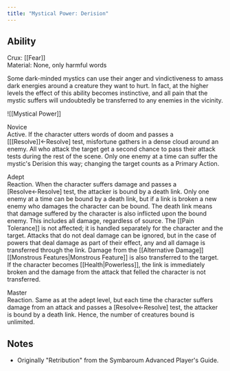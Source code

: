 ```yaml
---
title: "Mystical Power: Derision"
---
```

## Ability
Crux: [[Fear]]<br>Material: None, only harmful words

Some dark-minded mystics can use their anger and vindictiveness to amass dark energies around a creature they want to hurt. In fact, at the higher levels the effect of this ability becomes instinctive, and all pain that the mystic suffers will undoubtedly be transferred to any enemies in the vicinity.

![[Mystical Power]]

Novice<br>Active. If the character utters words of doom and passes a \[[[Resolve]]←Resolve\] test, misfortune gathers in a dense cloud around an enemy. All who attack the target get a second chance to pass their attack tests during the rest of the scene. Only one enemy at a time can suffer the mystic's Derision this way; changing the target counts as a Primary Action.

Adept<br>Reaction. When the character suffers damage and passes a \[Resolve←Resolve\] test, the attacker is bound by a death link. Only one enemy at a time can be bound by a death link, but if a link is broken a new enemy who damages the character can be bound. The death link means that damage suffered by the character is also inflicted upon the bound enemy. This includes all damage, regardless of source. The [[Pain Tolerance]] is not affected; it is handled separately for the character and the target. Attacks that do not deal damage can be ignored, but in the case of powers that deal damage as part of their effect, any and all damage is transferred through the link. Damage from the [[Alternative Damage]] [[Monstrous Features|Monstrous Feature]] is also transferred to the target. If the character becomes [[Health|Powerless]], the link is immediately broken and the damage from the attack that felled the character is not transferred.

Master<br>Reaction. Same as at the adept level, but each time the character suffers damage from an attack and passes a \[Resolve←Resolve\] test, the attacker is bound by a death link. Hence, the number of creatures bound is unlimited.
## Notes
* Originally "Retribution" from the Symbaroum Advanced Player's Guide.